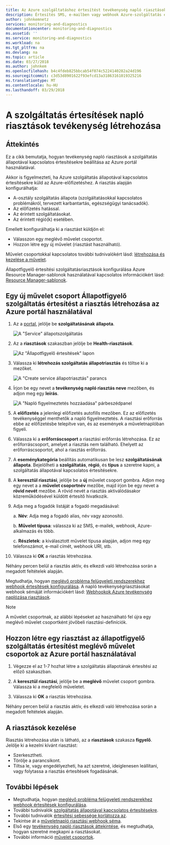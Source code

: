 ```yaml
---
title: Az Azure szolgáltatáshoz értesítést tevékenység napló riasztásokat fogadhat |} Microsoft Docs
description: Értesítés SMS, e-mailben vagy webhook Azure-szolgáltatás esetén.
author: johnkemnetz
services: monitoring-and-diagnostics
documentationcenter: monitoring-and-diagnostics
ms.assetid: ''
ms.service: monitoring-and-diagnostics
ms.workload: na
ms.tgt_pltfrm: na
ms.devlang: na
ms.topic: article
ms.date: 03/27/2018
ms.author: johnkem
ms.openlocfilehash: b4c4fdeb825bbcab54f074c5224140282a24d196
ms.sourcegitcommit: c3d53d8901622f93efcd13a31863161019325216
ms.translationtype: MT
ms.contentlocale: hu-HU
ms.lasthandoff: 03/29/2018
---
```

# <a name="create-activity-log-alerts-on-service-notifications"></a>A szolgáltatás értesítések napló riasztások tevékenység létrehozása
## <a name="overview"></a>Áttekintés
Ez a cikk bemutatja, hogyan tevékenység napló riasztások a szolgáltatás állapotával kapcsolatos értesítésekre beállítása az Azure portál használatával.  

Akkor is figyelmezteti, ha Azure szolgáltatás állapotával kapcsolatos értesítésekre küld az Azure-előfizetéshez. A riasztás alapján konfigurálhatja:

- A-osztály szolgáltatás állapota (szolgáltatásokkal kapcsolatos problémákról, tervezett karbantartás, egészségügyi tanácsadók).
- Az előfizetés hatással.
- Az érintett szolgáltatásokat.
- Az érintett régió(k) esetében.

Emellett konfigurálhatja ki a riasztást küldjön el:

- Válasszon egy meglévő művelet csoportot.
- Hozzon létre egy új művelet (riasztást használható).

Művelet csoportokkal kapcsolatos további tudnivalókért lásd: [létrehozása és kezelése a művelet](monitoring-action-groups.md).

Állapotfigyelő értesítési szolgáltatásriasztások konfigurálása Azure Resource Manager-sablonok használatával kapcsolatos információkért lásd: [Resource Manager-sablonok](monitoring-create-activity-log-alerts-with-resource-manager-template.md).

## <a name="create-an-alert-on-a-service-health-notification-for-a-new-action-group-by-using-the-azure-portal"></a>Egy új művelet csoport Állapotfigyelő szolgáltatás értesítést a riasztás létrehozása az Azure portál használatával
1. Az a [portal](https://portal.azure.com), jelölje be **szolgáltatásának állapota**.

    ![A "Service" állapotszolgáltatás](./media/monitoring-activity-log-alerts-on-service-notifications/home-servicehealth.png)

2. Az a **riasztások** szakaszban jelölje be **Health-riasztások**.

    ![Az "Állapotfigyelő értesítések" lapon](./media/monitoring-activity-log-alerts-on-service-notifications/alerts-blades-sh.png)

3. Válassza ki **létrehozás szolgáltatás állapotriasztás** és töltse ki a mezőket.

    ![A "Create service állapotriasztás" parancs](./media/monitoring-activity-log-alerts-on-service-notifications/service-health-alert.png)

4. Írjon be egy nevet a **tevékenység napló riasztás neve** mezőben, és adjon meg egy **leírás**.

    ![A "Napló figyelmeztetés hozzáadása" párbeszédpanel](./media/monitoring-activity-log-alerts-on-service-notifications/activity-log-alert-service-notification-new-action-group-sh.png)

5. A **előfizetés** a jelenlegi előfizetés autofills mezőben. Ez az előfizetés tevékenységgel menthetők a napló figyelmeztetés. A riasztási erőforrás ebbe az előfizetésbe telepítve van, és az események a műveletnaplóban figyeli.

6. Válassza ki a **erőforráscsoport** a riasztási erőforrás létrehozása. Ez az erőforráscsoport, amelyet a riasztás nem található. Ehelyett az erőforráscsoportot, ahol a riasztás erőforrás.

7. A **eseménykategória** beállítás automatikusan be lesz **szolgáltatásának állapota**. Bejelölheti a **szolgáltatás**, **régió**, és **típus** a szeretne kapni, a szolgáltatás állapotával kapcsolatos értesítésekre.

8. A **keresztül riasztási**, jelölje be a **új** művelet csoport gombra. Adjon meg egy nevet a a **művelet csoportnév** mezőbe, majd írjon be egy nevet a **rövid nevét** mezőbe. A rövid nevét a riasztás aktiválódásakor közreműködésével küldött értesítő hivatkozik.

9. Adja meg a fogadók listáját a fogadó megadásával:

    a. **Név**: Adja meg a fogadó alias, név vagy azonosító.

    b. **Művelet típusa**: válassza ki az SMS, e-mailek, webhook, Azure-alkalmazás és több.

    c. **Részletek**: a kiválasztott művelet típusa alapján, adjon meg egy telefonszámot, e-mail címét, webhook URI, stb.

10. Válassza ki **OK** a riasztás létrehozása.

Néhány percen belül a riasztás aktív, és elkezdi való létrehozása során a megadott feltételek alapján.

Megtudhatja, hogyan [meglévő probléma felügyeleti rendszerekhez webhook értesítések konfigurálása](../service-health/service-health-alert-webhook-guide.md). A napló tevékenységriasztásokat webhook sémáját információkért lásd: [Webhookok Azure tevékenység naplózása riasztások](monitoring-activity-log-alerts-webhook.md).

>[!NOTE]
>A művelet csoportnak, az alábbi lépéseket az használható fel újra egy meglévő művelet csoportként jövőbeli riasztási-definíciók.
>
>

## <a name="create-an-alert-on-a-service-health-notification-for-an-existing-action-group-by-using-the-azure-portal"></a>Hozzon létre egy riasztást az állapotfigyelő szolgáltatás értesítést meglévő művelet csoportok az Azure portál használatával

1. Végezze el az 1-7 hozhat létre a szolgáltatás állapotának értesítési az előző szakaszban. 

2. A **keresztül riasztási**, jelölje be a **meglévő** művelet csoport gombra. Válassza ki a megfelelő műveletet.

3. Válassza ki **OK** a riasztás létrehozása.

Néhány percen belül a riasztás aktív, és elkezdi való létrehozása során a megadott feltételek alapján.

## <a name="manage-your-alerts"></a>A riasztások kezelése

Riasztás létrehozása után is látható, az a **riasztások** szakasza **figyelő**. Jelölje ki a kezelni kívánt riasztást:

* Szerkesztheti.
* Törölje a parancsikont.
* Tiltsa le, vagy engedélyezheti, ha azt szeretné, ideiglenesen leállítani, vagy folytassa a riasztás értesítések fogadásának.

## <a name="next-steps"></a>További lépések
- Megtudhatja, hogyan [meglévő probléma felügyeleti rendszerekhez webhook értesítések konfigurálása](../service-health/service-health-alert-webhook-guide.md).
- További tudnivalók [szolgáltatás állapotával kapcsolatos értesítésekre](monitoring-service-notifications.md).
- További tudnivalók [értesítési sebessége korlátozza az](monitoring-alerts-rate-limiting.md).
- Tekintse át a [műveletnapló riasztási webhook séma](monitoring-activity-log-alerts-webhook.md).
- Első egy [tevékenység napló riasztások áttekintése](monitoring-overview-alerts.md), és megtudhatja, hogyan szeretné megkapni a riasztásokat. 
- További információ [művelet csoportok](monitoring-action-groups.md).
